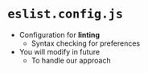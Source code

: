 # `eslist.config.js`

- Configuration for **linting**
  - Syntax checking for preferences
- You will modify in future
  - To handle our approach

